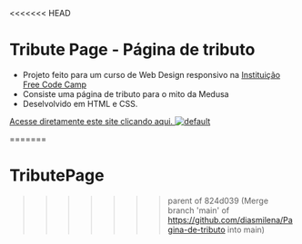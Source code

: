 <<<<<<< HEAD
# Tribute Page - Página de tributo 


* Projeto feito para um curso de Web Design responsivo na [Instituição Free Code Camp](https://www.freecodecamp.org/learn/responsive-web-design/#responsive-web-design-projects)
* Consiste uma página de tributo para o mito da Medusa
* Deselvolvido em HTML e CSS.

[Acesse diretamente este site clicando aqui.
![default](https://user-images.githubusercontent.com/81335163/114228487-dbda1980-994c-11eb-87d0-fea462cf738e.jpg)
](https://diasmilena.github.io/SurveyForm/)










=======
# TributePage
>>>>>>> parent of 824d039 (Merge branch 'main' of https://github.com/diasmilena/Pagina-de-tributo into main)
 
